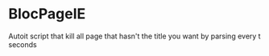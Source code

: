 # BlocPageIE
Autoit script that kill all page that hasn't the title you want by parsing every t seconds 
